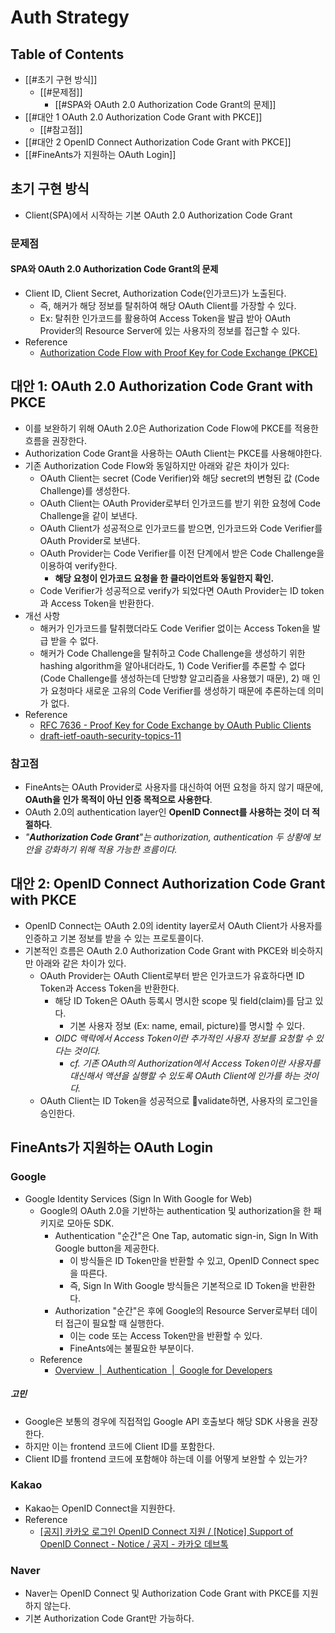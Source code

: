 
# Auth Strategy

## Table of Contents
- [[#초기 구현 방식]]
	- [[#문제점]]
		- [[#SPA와 OAuth 2.0 Authorization Code Grant의 문제]]
- [[#대안 1 OAuth 2.0 Authorization Code Grant with PKCE]]
	- [[#참고점]]
- [[#대안 2 OpenID Connect Authorization Code Grant with PKCE]]
- [[#FineAnts가 지원하는 OAuth Login]]

## 초기 구현 방식
- Client(SPA)에서 시작하는 기본 OAuth 2.0 Authorization Code Grant
### 문제점
#### SPA와 OAuth 2.0 Authorization Code Grant의 문제
- Client ID, Client Secret, Authorization Code(인가코드)가 노출된다.
	- 즉, 해커가 해당 정보를 탈취하여 해당 OAuth Client를 가장할 수 있다.
	- Ex: 탈취한 인가코드를 활용하여 Access Token을 발급 받아 OAuth Provider의 Resource Server에 있는 사용자의 정보를 접근할 수 있다.
- Reference
	- [Authorization Code Flow with Proof Key for Code Exchange (PKCE)](https://auth0.com/docs/get-started/authentication-and-authorization-flow/authorization-code-flow-with-proof-key-for-code-exchange-pkce)

## 대안 1: OAuth 2.0 Authorization Code Grant with PKCE
- 이를 보완하기 위해 OAuth 2.0은 Authorization Code Flow에 PKCE를 적용한 흐름을 권장한다.
- Authorization Code Grant을 사용하는 OAuth Client는 PKCE를 사용해야한다.
- 기존 Authorization Code Flow와 동일하지만 아래와 같은 차이가 있다:
	- OAuth Client는 secret (Code Verifier)와 해당 secret의 변형된 값 (Code Challenge)를 생성한다.
	- OAuth Client는 OAuth Provider로부터 인가코드를 받기 위한 요청에 Code Challenge을 같이 보낸다.
	- OAuth Client가 성공적으로 인가코드를 받으면, 인가코드와 Code Verifier를 OAuth Provider로 보낸다.
	- OAuth Provider는 Code Verifier를 이전 단계에서 받은 Code Challenge을 이용하여 verify한다.
		- **해당 요청이 인가코드 요청을 한 클라이언트와 동일한지 확인.**
	- Code Verifier가 성공적으로 verify가 되었다면 OAuth Provider는 ID token과 Access Token을 반환한다.
- 개선 사항
	- 해커가 인가코드를 탈취했더라도 Code Verifier 없이는 Access Token을 발급 받을 수 없다.
	- 해커가 Code Challenge을 탈취하고 Code Challenge을 생성하기 위한 hashing algorithm을 알아내더라도, 1) Code Verifier를 추론할 수 없다 (Code Challenge를 생성하는데 단방향 알고리즘을 사용했기 때문), 2) 매 인가 요청마다 새로운 고유의 Code Verifier를 생성하기 때문에 추론하는데 의미가 없다.
- Reference
	- [RFC 7636 - Proof Key for Code Exchange by OAuth Public Clients](https://datatracker.ietf.org/doc/html/rfc7636)
	- [draft-ietf-oauth-security-topics-11](https://datatracker.ietf.org/doc/html/draft-ietf-oauth-security-topics-11#section-2.1.1)
### 참고점
- FineAnts는 OAuth Provider로 사용자를 대신하여 어떤 요청을 하지 않기 때문에, **OAuth을 인가 목적이 아닌 인증 목적으로 사용한다**.
- OAuth 2.0의 authentication layer인 **OpenID Connect를 사용하는 것이 더 적절하다**.
- *"**Authorization Code Grant**"는 authorization, authentication 두 상황에 보안을 강화하기 위해 적용 가능한 흐름이다.*

## 대안 2: OpenID Connect Authorization Code Grant with PKCE
- OpenID Connect는 OAuth 2.0의 identity layer로서 OAuth Client가 사용자를 인증하고 기본 정보를 받을 수 있는 프로토콜이다.
- 기본적인 흐름은 OAuth 2.0 Authorization Code Grant with PKCE와 비슷하지만 아래와 같은 차이가 있다.
	- OAuth Provider는 OAuth Client로부터 받은 인가코드가 유효하다면 ID Token과 Access Token을 반환한다.
		- 해당 ID Token은 OAuth 등록시 명시한 scope 및 field(claim)를 담고 있다.
			- 기본 사용자 정보 (Ex: name, email, picture)를 명시할 수 있다.
		- *OIDC 맥락에서 Access Token이란 추가적인 사용자 정보를 요청할 수 있다는 것이다.*
			- *cf. 기존 OAuth의 Authorization에서 Access Token이란 사용자를 대신해서 액션을 실행할 수 있도록 OAuth Client에 인가를 하는 것이다.*
	- OAuth Client는 ID Token을 성공적으로 validate하면, 사용자의 로그인을 승인한다.

## FineAnts가 지원하는 OAuth Login
### Google
- Google Identity Services (Sign In With Google for Web)
	- Google의 OAuth 2.0을 기반하는 authentication 및 authorization을 한 패키지로 모아둔 SDK.
		- Authentication "순간"은 One Tap, automatic sign-in, Sign In With Google button을 제공한다.
			- 이 방식들은 ID Token만을 반환할 수 있고, OpenID Connect spec을 따른다.
			- 즉, Sign In With Google 방식들은 기본적으로 ID Token을 반환한다.
		- Authorization "순간"은 후에 Google의 Resource Server로부터 데이터 접근이 필요할 때 실행한다.
			- 이는 code 또는 Access Token만을 반환할 수 있다.
			- FineAnts에는 불필요한 부분이다.
	- Reference
		- [Overview  |  Authentication  |  Google for Developers](https://developers.google.com/identity/gsi/web/guides/overview#compare_to_oauth_and_openid_connect)
##### 고민
- Google은 보통의 경우에 직접적입 Google API 호출보다 해당 SDK 사용을 권장한다.
- 하지만 이는 frontend 코드에 Client ID를 포함한다.
- Client ID를 frontend 코드에 포함해야 하는데 이를 어떻게 보완할 수 있는가?
### Kakao
- Kakao는 OpenID Connect을 지원한다.
- Reference
	- [[공지] 카카오 로그인 OpenID Connect 지원 / [Notice] Support of OpenID Connect - Notice / 공지 - 카카오 데브톡](https://devtalk.kakao.com/t/openid-connect-notice-support-of-openid-connect/121888)
### Naver
- Naver는 OpenID Connect 및 Authorization Code Grant with PKCE를 지원하지 않는다.
- 기본 Authorization Code Grant만 가능하다.



